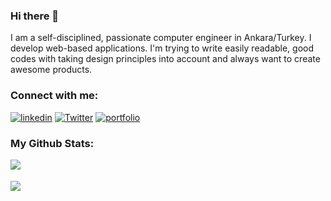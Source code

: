 ### Hi there 👋

I am a self-disciplined, passionate computer engineer in Ankara/Turkey. I develop web-based applications. I'm trying to write easily readable, good codes with taking design principles into account and always want to create awesome products.

### Connect with me:
[![linkedin](https://img.shields.io/badge/linkedin-0A66C2?style=for-the-badge&logo=linkedin&logoColor=white)](https://www.linkedin.com/in/sena-atak%C3%B6%C5%9Fker-3a79b0235/)
[![Twitter](https://img.shields.io/badge/twitter-%231DA1F2.svg?style=for-the-badge&logo=Twitter&logoColor=white)](https://twitter.com/SenaAtakosker)
[![portfolio](https://img.shields.io/badge/Gmail-D14836?style=for-the-badge&logo=gmail&logoColor=white)](mailto:senaatakosker@gmail.com)


### My Github Stats:

<div>
  <a href="https://github-readme-stats.vercel.app/api/top-langs/?username=SwishSwishBish&hide=php&theme=tokyonight">
  <img align="left" src="https://github-readme-stats.vercel.app/api/top-langs/?username=SwishSwishBish&langs_count=8&hide=php&theme=tokyonight" />
</a>
<br/>
<br/>
<a href="https://github-readme-stats.vercel.app/api?username=SwishSwishBish&theme=tokyonight">
  <img  align="left" src="https://github-readme-stats.vercel.app/api?username=SwishSwishBish&count_private=true&show_icons=true&theme=tokyonight" />
</a>
</div>
